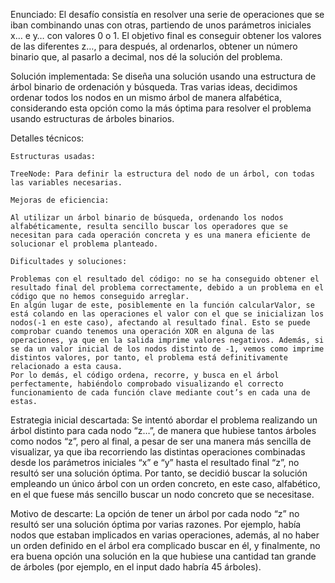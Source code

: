 Enunciado: El desafío consistía en resolver una serie de operaciones que se iban combinando unas con otras, partiendo de unos parámetros iniciales x… e y… con valores 0 o 1. El objetivo final es conseguir obtener los valores de las diferentes z…, para después, al ordenarlos, obtener un número binario que, al pasarlo a decimal, nos dé la solución del problema. 

Solución implementada: Se diseña una solución usando una estructura de árbol binario de ordenación y búsqueda. Tras varias ideas, decidimos ordenar todos los nodos en un mismo árbol de manera alfabética, considerando esta opción como la más óptima para resolver el problema usando estructuras de árboles binarios. 

Detalles técnicos: 

    Estructuras usadas: 

    TreeNode: Para definir la estructura del nodo de un árbol, con todas las variables necesarias. 

    Mejoras de eficiencia: 

    Al utilizar un árbol binario de búsqueda, ordenando los nodos alfabéticamente, resulta sencillo buscar los operadores que se necesitan para cada operación concreta y es una manera eficiente de solucionar el problema planteado. 

    Dificultades y soluciones: 

    Problemas con el resultado del código: no se ha conseguido obtener el resultado final del problema correctamente, debido a un problema en el código que no hemos conseguido arreglar.  
    En algún lugar de este, posiblemente en la función calcularValor, se está colando en las operaciones el valor con el que se inicializan los nodos(-1 en este caso), afectando al resultado final. Esto se puede comprobar cuando tenemos una operación XOR en alguna de las operaciones, ya que en la salida imprime valores negativos. Además, si se da un valor inicial de los nodos distinto de -1, vemos como imprime distintos valores, por tanto, el problema está definitivamente relacionado a esta causa. 
    Por lo demás, el código ordena, recorre, y busca en el árbol perfectamente, habiéndolo comprobado visualizando el correcto funcionamiento de cada función clave mediante cout’s en cada una de estas. 
    
  Estrategia inicial descartada: 
Se intentó abordar el problema realizando un árbol distinto para cada nodo “z…”, de manera que hubiese tantos árboles como nodos “z”, pero al final, a pesar de ser una manera más sencilla de visualizar, ya que iba recorriendo las distintas operaciones combinadas desde los parámetros iniciales “x” e “y” hasta el resultado final “z”, no resultó ser una solución óptima. Por tanto, se decidió buscar la solución empleando un único árbol con un orden concreto, en este caso, alfabético, en el que fuese más sencillo buscar un nodo concreto que se necesitase. 

Motivo de descarte: La opción de tener un árbol por cada nodo “z” no resultó ser una solución óptima por varias razones. Por ejemplo, había nodos que estaban implicados en varias operaciones, además, al no haber un orden definido en el árbol era complicado buscar en él, y finalmente, no era buena opción una solución en la que hubiese una cantidad tan grande de árboles (por ejemplo, en el input dado habría 45 árboles). 
